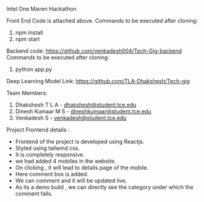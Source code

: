 Intel One Maven Hackathon

Front End Code is attached above.
Commands to be executed after cloning:
1. npm install
2. npm start

Backend code: https://github.com/venkadesh004/Tech-Gig-backend
Commands to be executed after cloning:
1. python app.py

Deep Learning Model Link: https://github.com/TLA-Dhakshesh/Tech-gig

Team Members:

1. Dhakshesh T L A    - dhakshesh@student.tce.edu
2. Dinesh Kumaar M S  - dineshkumaar@student.tce.edu
3. Venkadesh S        - venkadesh@student.tce.edu

Project Frontend details :
- Frontend of the project is developed using Reactjs.
- Styled using tailwind css.
- It is completely responsive.
- we had added 4 mobiles in the website. 
- On clicking , it will lead to details page of the mobile.
- Here comment box is added.
- We can comment and it will be updated live.
- As its a demo build , we can directly see the category under which the comment falls.
